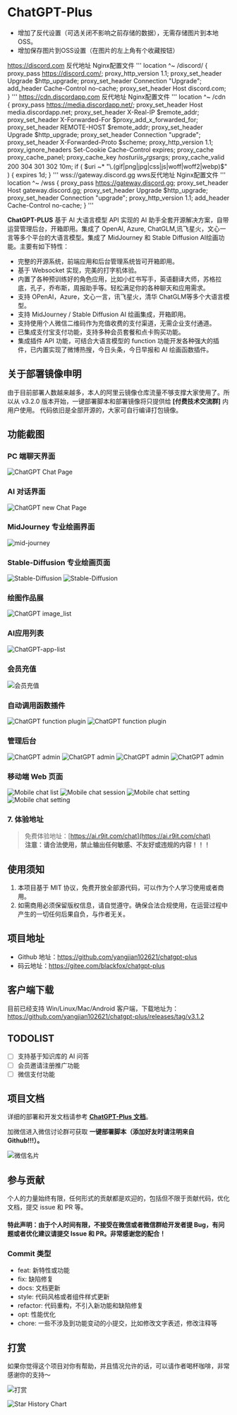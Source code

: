 # ChatGPT-Plus

* 增加了反代设置（可选关闭不影响之前存储的数据），无需存储图片到本地OSS。
* 增加保存图片到OSS设置（在图片的左上角有个收藏按钮）

https://discord.com 反代地址 Nginx配置文件
'''
  location ^~ /discord/ {
    proxy_pass https://discord.com/; 
    proxy_http_version 1.1; 
    proxy_set_header Upgrade $http_upgrade; 
    proxy_set_header Connection "Upgrade"; 
    add_header Cache-Control no-cache; 
    proxy_set_header Host discord.com; 
}
'''
https://cdn.discordapp.com 反代地址 Nginx配置文件
'''
location ^~ /cdn {
    proxy_pass https://media.discordapp.net/; 
    proxy_set_header Host media.discordapp.net; 
    proxy_set_header X-Real-IP $remote_addr; 
    proxy_set_header X-Forwarded-For $proxy_add_x_forwarded_for; 
    proxy_set_header REMOTE-HOST $remote_addr; 
    proxy_set_header Upgrade $http_upgrade; 
    proxy_set_header Connection "upgrade"; 
    proxy_set_header X-Forwarded-Proto $scheme; 
    proxy_http_version 1.1; 
    proxy_ignore_headers Set-Cookie Cache-Control expires; 
    proxy_cache proxy_cache_panel; 
    proxy_cache_key $host$uri$is_args$args; 
    proxy_cache_valid 200 304 301 302 10m; 
    if ( $uri ~* "\.(gif|png|jpg|css|js|woff|woff2|webp)$" ) {
        expires 1d; 
    }
'''
wss://gateway.discord.gg wws反代地址 Nginx配置文件
'''
location ^~ /wss {
    proxy_pass https://gateway.discord.gg; 
    proxy_set_header Host gateway.discord.gg; 
    proxy_set_header Upgrade $http_upgrade; 
    proxy_set_header Connection "upgrade"; 
    proxy_http_version 1.1; 
    add_header Cache-Control no-cache; 
}
'''

**ChatGPT-PLUS** 基于 AI 大语言模型 API 实现的 AI 助手全套开源解决方案，自带运营管理后台，开箱即用。集成了 OpenAI, Azure,
ChatGLM,讯飞星火，文心一言等多个平台的大语言模型。集成了 MidJourney 和 Stable Diffusion AI绘画功能。主要有如下特性：

* 完整的开源系统，前端应用和后台管理系统皆可开箱即用。
* 基于 Websocket 实现，完美的打字机体验。
* 内置了各种预训练好的角色应用，比如小红书写手，英语翻译大师，苏格拉底，孔子，乔布斯，周报助手等。轻松满足你的各种聊天和应用需求。
* 支持 OPenAI，Azure，文心一言，讯飞星火，清华 ChatGLM等多个大语言模型。
* 支持 MidJourney / Stable Diffusion AI 绘画集成，开箱即用。
* 支持使用个人微信二维码作为充值收费的支付渠道，无需企业支付通道。
* 已集成支付宝支付功能，支持多种会员套餐和点卡购买功能。
* 集成插件 API 功能，可结合大语言模型的 function 功能开发各种强大的插件，已内置实现了微博热搜，今日头条，今日早报和 AI
  绘画函数插件。

## 关于部署镜像申明

由于目前部署人数越来越多，本人的阿里云镜像仓库流量不够支撑大家使用了。所以从 v3.2.0 版本开始，一键部署脚本和部署镜像将只提供给 **[付费技术交流群]** 内用户使用。
代码依旧是全部开源的，大家可自行编译打包镜像。

## 功能截图

### PC 端聊天界面

![ChatGPT Chat Page](/docs/imgs/gpt.gif)

### AI 对话界面

![ChatGPT new Chat Page](/docs/imgs/chat-new.png)

### MidJourney 专业绘画界面

![mid-journey](/docs/imgs/mj_image.jpg)

### Stable-Diffusion 专业绘画页面

![Stable-Diffusion](/docs/imgs/sd_image.jpg)
![Stable-Diffusion](/docs/imgs/sd_image_detail.jpg)

### 绘图作品展

![ChatGPT image_list](/docs/imgs/image-list.png)

### AI应用列表

![ChatGPT-app-list](/docs/imgs/app-list.jpg)

### 会员充值

![会员充值](/docs/imgs/member.png)

### 自动调用函数插件

![ChatGPT function plugin](/docs/imgs/plugin.png)
![ChatGPT function plugin](/docs/imgs/mj.jpg)

### 管理后台

![ChatGPT admin](/docs/imgs/admin_dashboard.png)
![ChatGPT admin](/docs/imgs/admin_config.jpg)
![ChatGPT admin](/docs/imgs/admin_models.jpg)
![ChatGPT admin](/docs/imgs/admin_user.png)

### 移动端 Web 页面

![Mobile chat list](/docs/imgs/mobile_chat_list.png)
![Mobile chat session](/docs/imgs/mobile_chat_session.png)
![Mobile chat setting](/docs/imgs/mobile_user_profile.png)
![Mobile chat setting](/docs/imgs/mobile_pay.png)

### 7. 体验地址

> 免费体验地址：[https://ai.r9it.com/chat](https://ai.r9it.com/chat) <br/>
> **注意：请合法使用，禁止输出任何敏感、不友好或违规的内容！！！**

## 使用须知

1. 本项目基于 MIT 协议，免费开放全部源代码，可以作为个人学习使用或者商用。
2. 如需商用必须保留版权信息，请自觉遵守。确保合法合规使用，在运营过程中产生的一切任何后果自负，与作者无关。


## 项目地址

* Github 地址：https://github.com/yangjian102621/chatgpt-plus
* 码云地址：https://gitee.com/blackfox/chatgpt-plus

## 客户端下载

目前已经支持 Win/Linux/Mac/Android 客户端，下载地址为：https://github.com/yangjian102621/chatgpt-plus/releases/tag/v3.1.2

## TODOLIST
* [ ] 支持基于知识库的 AI 问答
* [ ] 会员邀请注册推广功能
* [ ] 微信支付功能

## 项目文档

详细的部署和开发文档请参考 [**ChatGPT-Plus 文档**](https://ai.r9it.com/docs/)。

加微信进入微信讨论群可获取 **一键部署脚本（添加好友时请注明来自Github!!!）。**

![微信名片](docs/imgs/wx.png)

## 参与贡献

个人的力量始终有限，任何形式的贡献都是欢迎的，包括但不限于贡献代码，优化文档，提交 issue 和 PR 等。

#### 特此声明：由于个人时间有限，不接受在微信或者微信群给开发者提 Bug，有问题或者优化建议请提交 Issue 和 PR。非常感谢您的配合！

### Commit 类型

* feat: 新特性或功能
* fix: 缺陷修复
* docs: 文档更新
* style: 代码风格或者组件样式更新
* refactor: 代码重构，不引入新功能和缺陷修复
* opt: 性能优化
* chore: 一些不涉及到功能变动的小提交，比如修改文字表述，修改注释等

## 打赏

如果你觉得这个项目对你有帮助，并且情况允许的话，可以请作者喝杯咖啡，非常感谢你的支持～

![打赏](docs/imgs/donate.png)

![Star History Chart](https://api.star-history.com/svg?repos=yangjian102621/chatgpt-plus&type=Date)



